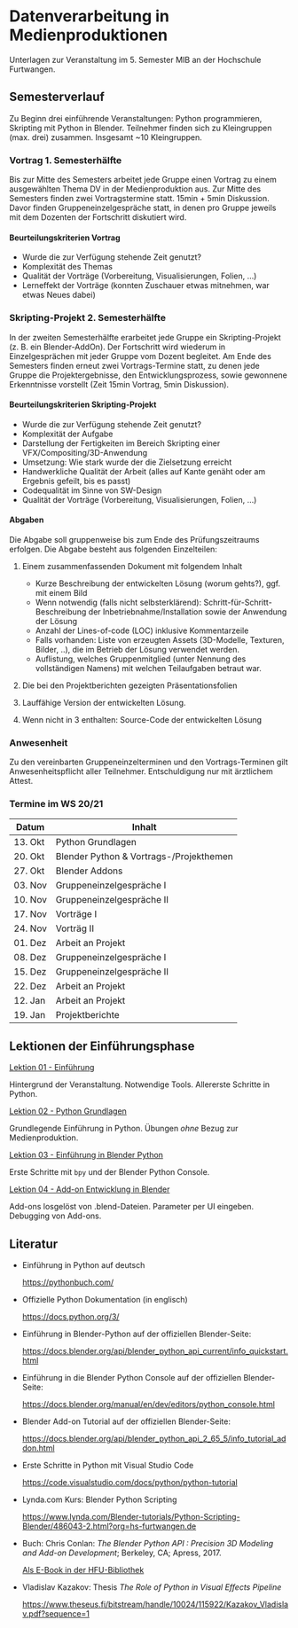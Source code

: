 # Datenverarbeitung in Medienproduktionen

Unterlagen zur Veranstaltung im 5. Semester MIB an der Hochschule Furtwangen.


## Semesterverlauf

Zu Beginn drei einführende Veranstaltungen: Python programmieren, Skripting mit Python in Blender. 
Teilnehmer finden sich zu Kleingruppen (max. drei) zusammen. Insgesamt ~10 Kleingruppen.


### Vortrag 1. Semesterhälfte

Bis zur Mitte des Semesters arbeitet jede Gruppe einen Vortrag zu einem ausgewählten Thema DV in der Medienproduktion aus. Zur Mitte des Semesters finden zwei Vortragstermine statt. 15min + 5min Diskussion. Davor finden Gruppeneinzelgespräche statt, in denen pro Gruppe jeweils mit dem Dozenten der Fortschritt diskutiert wird.

#### Beurteilungskriterien Vortrag

- Wurde die zur Verfügung stehende Zeit genutzt? 
- Komplexität des Themas
- Qualität der Vorträge (Vorbereitung, Visualisierungen, Folien, …)
- Lerneffekt der Vorträge (konnten Zuschauer etwas mitnehmen, war etwas Neues dabei)


### Skripting-Projekt 2. Semesterhälfte

In der zweiten Semesterhälfte erarbeitet jede Gruppe ein Skripting-Projekt (z. B. ein Blender-AddOn). Der Fortschritt wird wiederum in Einzelgesprächen mit jeder Gruppe vom Dozent begleitet. Am Ende des Semesters finden erneut zwei Vortrags-Termine statt, zu denen jede Gruppe die Projektergebnisse, den Entwicklungsprozess, sowie gewonnene Erkenntnisse vorstellt (Zeit 15min Vortrag, 5min Diskussion).

#### Beurteilungskriterien Skripting-Projekt

- Wurde die zur Verfügung stehende Zeit genutzt? 
- Komplexität der Aufgabe
- Darstellung der Fertigkeiten im Bereich Skripting einer VFX/Compositing/3D-Anwendung
- Umsetzung: Wie stark wurde der die Zielsetzung erreicht
- Handwerkliche Qualität der Arbeit (alles auf Kante genäht oder am Ergebnis gefeilt, bis es passt)
- Codequalität im Sinne von SW-Design
- Qualität der Vorträge (Vorbereitung, Visualisierungen, Folien, …)

#### Abgaben

Die Abgabe soll gruppenweise bis zum Ende des Prüfungszeitraums erfolgen. Die Abgabe besteht aus folgenden Einzelteilen:

1. Einem zusammenfassenden Dokument mit folgendem Inhalt
   - Kurze Beschreibung der entwickelten Lösung (worum gehts?), ggf. mit einem Bild
   - Wenn notwendig (falls nicht selbsterklärend): Schritt-für-Schritt-Beschreibung der Inbetriebnahme/Installation sowie der Anwendung der Lösung
   - Anzahl der Lines-of-code (LOC) inklusive Kommentarzeile
   - Falls vorhanden: Liste von erzeugten Assets (3D-Modelle, Texturen, Bilder, ..), die im Betrieb der Lösung verwendet werden.
   - Auflistung, welches Gruppenmitglied (unter Nennung des vollständigen Namens) mit welchen Teilaufgaben betraut war.

2. Die bei den Projektberichten gezeigten Präsentationsfolien
3. Lauffähige Version der entwickelten Lösung.
4. Wenn nicht in 3 enthalten: Source-Code der entwickelten Lösung

### Anwesenheit

Zu den vereinbarten Gruppeneinzelterminen und den Vortrags-Terminen gilt Anwesenheitspflicht aller Teilnehmer. Entschuldigung nur mit ärztlichem Attest.


### Termine im WS 20/21
 
| Datum   | Inhalt                                   |
|---------|------------------------------------------|
| 13. Okt | Python Grundlagen                        |
| 20. Okt	| Blender Python &  Vortrags-/Projekthemen |
| 27. Okt	| Blender Addons                           |
| 03. Nov	| Gruppeneinzelgespräche I                 |
| 10. Nov	| Gruppeneinzelgespräche II                |
| 17. Nov	| Vorträge I                               |
| 24. Nov	| Vorträg II                               |
| 01. Dez	| Arbeit an Projekt                        |
| 08. Dez	| Gruppeneinzelgespräche I                 |
| 15. Dez	| Gruppeneinzelgespräche II                |
| 22. Dez	| Arbeit an Projekt                        |
| 12. Jan	| Arbeit an Projekt                        |
| 19. Jan	| Projektberichte                          |



## Lektionen der Einführungsphase

[Lektion 01 - Einführung](L01_Einfuehrung)

Hintergrund der Veranstaltung. Notwendige Tools. Allererste Schritte in Python.

[Lektion 02 - Python Grundlagen](L02_PythonGrundlagen)

Grundlegende Einführung in Python. Übungen _ohne_ Bezug zur Medienproduktion.


[Lektion 03 - Einführung in Blender Python](L03_BlenderPython)

Erste Schritte mit `bpy` und der Blender Python Console.

[Lektion 04 - Add-on Entwicklung in Blender](L04_BlenderAddOns)

Add-ons losgelöst von .blend-Dateien. Parameter per UI eingeben. Debugging von Add-ons.


## Literatur

- Einführung in Python auf deutsch
  
  https://pythonbuch.com/

- Offizielle Python Dokumentation (in englisch)
  
  https://docs.python.org/3/

  
- Einführung in Blender-Python auf der offiziellen Blender-Seite:
  
  https://docs.blender.org/api/blender_python_api_current/info_quickstart.html


- Einführung in die Blender Python Console auf der offiziellen Blender-Seite:

  https://docs.blender.org/manual/en/dev/editors/python_console.html


- Blender Add-on Tutorial auf der offiziellen Blender-Seite:

  https://docs.blender.org/api/blender_python_api_2_65_5/info_tutorial_addon.html


- Erste Schritte in Python mit Visual Studio Code

  https://code.visualstudio.com/docs/python/python-tutorial


- Lynda.com Kurs: Blender Python Scripting

  https://www.lynda.com/Blender-tutorials/Python-Scripting-Blender/486043-2.html?org=hs-furtwangen.de


- Buch: Chris Conlan: _The Blender Python API : Precision 3D Modeling and Add-on Development_;
Berkeley, CA; Apress, 2017. 

  [Als E-Book in der HFU-Bibliothek](https://hsfu.boss2.bsz-bw.de/Search/Results?lookfor=python+blender&limit=20)

 - Vladislav Kazakov: Thesis _The Role of Python in Visual Effects Pipeline_

   https://www.theseus.fi/bitstream/handle/10024/115922/Kazakov_Vladislav.pdf?sequence=1

